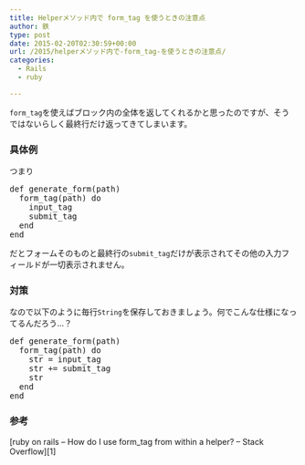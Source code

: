 ```yaml
---
title: Helperメソッド内で form_tag を使うときの注意点
author: 鉄
type: post
date: 2015-02-20T02:30:59+00:00
url: /2015/helperメソッド内で-form_tag-を使うときの注意点/
categories:
  - Rails
  - ruby

---
```

`form_tag`を使えばブロック内の全体を返してくれるかと思ったのですが、そうではないらしく最終行だけ返ってきてしまいます。

### 具体例

つまり

<pre class="lang:ruby decode:true " >def generate_form(path)
  form_tag(path) do
    input_tag
    submit_tag
  end
end</pre>

だとフォームそのものと最終行の`submit_tag`だけが表示されてその他の入力フィールドが一切表示されません。

### 対策

なので以下のように毎行`String`を保存しておきましょう。何でこんな仕様になってるんだろう…？

<pre class="lang:ruby decode:true " >def generate_form(path)
  form_tag(path) do
    str = input_tag
    str += submit_tag
    str
  end
end</pre>

### 参考

[ruby on rails &#8211; How do I use form_tag from within a helper? &#8211; Stack Overflow][1]

